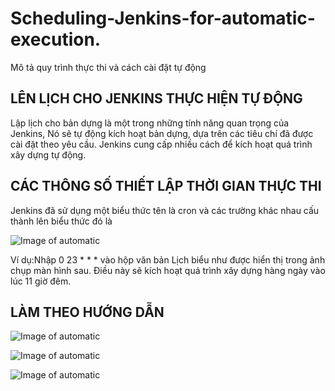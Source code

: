 # Scheduling-Jenkins-for-automatic-execution.
Mô tả quy trình thực thi và cách cài đặt tự động

## LÊN LỊCH CHO JENKINS THỰC HIỆN TỰ ĐỘNG

Lập lịch cho bản dựng là một trong những tính năng quan trọng của Jenkins, Nó sẽ tự động kích hoạt bản dựng, dựa trên các tiêu chí đã được cài đặt theo yêu cầu. 
Jenkins cung cấp nhiều cách để kích hoạt quá trình xây dựng tự động.

## CÁC THÔNG SỐ THIẾT LẬP THỜI GIAN THỰC THI
Jenkins đã sử dụng một biểu thức tên là cron và các trường khác nhau cấu thành lên biểu thức đó là
  
![Image of automatic](https://i.imgur.com/kmh7ViU.png)

Ví dụ:Nhập 0 23 * * * vào hộp văn bản Lịch biểu như được hiển thị trong ảnh chụp màn hình sau.
Điều này sẽ kích hoạt quá trình xây dựng hàng ngày vào lúc 11 giờ đêm.

## LÀM THEO HƯỚNG DẪN

![Image of automatic](https://i0.wp.com/s1.uphinh.org/2021/05/20/100eab281ac655f6b.jpg)

![Image of automatic](https://i.imgur.com/rjGoqFA.jpg)

![Image of automatic](https://i.imgur.com/KctDlZS.jpg)
